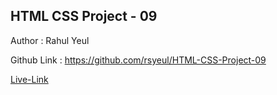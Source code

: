 <!-- # FSD Javascript  Bootcamp -->
## HTML CSS Project - 09

Author : Rahul Yeul 

Github Link : https://github.com/rsyeul/HTML-CSS-Project-09

[Live-Link](https://rahul-project-09.netlify.app/)